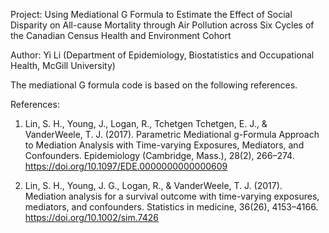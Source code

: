 Project: Using Mediational G Formula to Estimate the Effect of Social Disparity on All-cause Mortality through Air Pollution across Six Cycles of the Canadian Census Health and Environment Cohort


Author: Yi Li (Department of Epidemiology, Biostatistics and Occupational Health, McGill University)

The mediational G formula code is based on the following references.

References:
1. Lin, S. H., Young, J., Logan, R., Tchetgen Tchetgen, E. J., & VanderWeele, T. J. (2017). Parametric Mediational g-Formula Approach to Mediation Analysis with Time-varying Exposures, Mediators, and Confounders. Epidemiology (Cambridge, Mass.), 28(2), 266–274. https://doi.org/10.1097/EDE.0000000000000609

2. Lin, S. H., Young, J. G., Logan, R., & VanderWeele, T. J. (2017). Mediation analysis for a survival outcome with time-varying exposures, mediators, and confounders. Statistics in medicine, 36(26), 4153–4166. https://doi.org/10.1002/sim.7426

